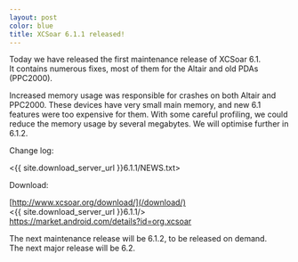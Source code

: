 ```yaml
---
layout: post
color: blue
title: XCSoar 6.1.1 released!
---
```

Today we have released the first maintenance release of XCSoar 6.1.  
It contains numerous fixes, most of them for the Altair and old PDAs (PPC2000).

Increased memory usage was responsible for crashes on both Altair and
PPC2000.  These devices have very small main memory, and new 6.1
features were too expensive for them.  With some careful profiling, we
could reduce the memory usage by several megabytes.  We will optimise
further in 6.1.2.

Change log:

 <{{ site.download_server_url }}6.1.1/NEWS.txt>

Download:

 [http://www.xcsoar.org/download/](/download/)  
 <{{ site.download_server_url }}6.1.1/>  
 <https://market.android.com/details?id=org.xcsoar>

The next maintenance release will be 6.1.2, to be released on demand.  
The next major release will be 6.2.
